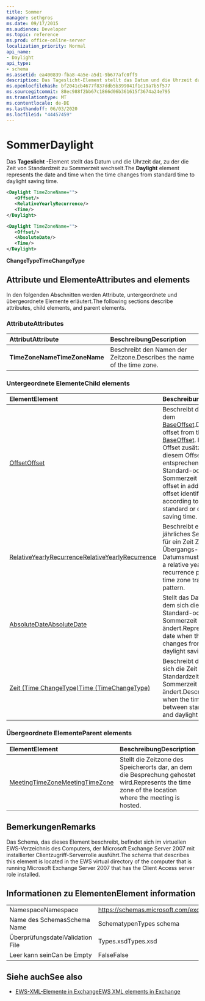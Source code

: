 ```yaml
---
title: Sommer
manager: sethgros
ms.date: 09/17/2015
ms.audience: Developer
ms.topic: reference
ms.prod: office-online-server
localization_priority: Normal
api_name:
- Daylight
api_type:
- schema
ms.assetid: ea400839-fba8-4a5e-a5d1-9b677afc0ff9
description: Das Tageslicht-Element stellt das Datum und die Uhrzeit dar, zu der die Zeit von Standardzeit zu Sommerzeit wechselt.
ms.openlocfilehash: bf2041cb4677f837ddb5b399041f1c19a7b5f577
ms.sourcegitcommit: 88ec988f2bb67c1866d06b361615f3674a24e795
ms.translationtype: MT
ms.contentlocale: de-DE
ms.lasthandoff: 06/03/2020
ms.locfileid: "44457459"
---
```

# <a name="daylight"></a><span data-ttu-id="c15ba-103">Sommer</span><span class="sxs-lookup"><span data-stu-id="c15ba-103">Daylight</span></span>

<span data-ttu-id="c15ba-104">Das **Tageslicht** -Element stellt das Datum und die Uhrzeit dar, zu der die Zeit von Standardzeit zu Sommerzeit wechselt.</span><span class="sxs-lookup"><span data-stu-id="c15ba-104">The **Daylight** element represents the date and time when the time changes from standard time to daylight saving time.</span></span> 
  
```xml
<Daylight TimeZoneName="">
   <Offset/>
   <RelativeYearlyRecurrence/>
   <Time/>
</Daylight>
```

```xml
<Daylight TimeZoneName="">
   <Offset/>
   <AbsoluteDate/>
   <Time/>
</Daylight>
```

<span data-ttu-id="c15ba-105">**ChangeType**</span><span class="sxs-lookup"><span data-stu-id="c15ba-105">**TimeChangeType**</span></span>

## <a name="attributes-and-elements"></a><span data-ttu-id="c15ba-106">Attribute und Elemente</span><span class="sxs-lookup"><span data-stu-id="c15ba-106">Attributes and elements</span></span>

<span data-ttu-id="c15ba-107">In den folgenden Abschnitten werden Attribute, untergeordnete und übergeordnete Elemente erläutert.</span><span class="sxs-lookup"><span data-stu-id="c15ba-107">The following sections describe attributes, child elements, and parent elements.</span></span>
  
### <a name="attributes"></a><span data-ttu-id="c15ba-108">Attribute</span><span class="sxs-lookup"><span data-stu-id="c15ba-108">Attributes</span></span>

|<span data-ttu-id="c15ba-109">**Attribut**</span><span class="sxs-lookup"><span data-stu-id="c15ba-109">**Attribute**</span></span>|<span data-ttu-id="c15ba-110">**Beschreibung**</span><span class="sxs-lookup"><span data-stu-id="c15ba-110">**Description**</span></span>|
|:-----|:-----|
|<span data-ttu-id="c15ba-111">**TimeZoneName**</span><span class="sxs-lookup"><span data-stu-id="c15ba-111">**TimeZoneName**</span></span> <br/> |<span data-ttu-id="c15ba-112">Beschreibt den Namen der Zeitzone.</span><span class="sxs-lookup"><span data-stu-id="c15ba-112">Describes the name of the time zone.</span></span>  <br/> |
   
### <a name="child-elements"></a><span data-ttu-id="c15ba-113">Untergeordnete Elemente</span><span class="sxs-lookup"><span data-stu-id="c15ba-113">Child elements</span></span>

|<span data-ttu-id="c15ba-114">**Element**</span><span class="sxs-lookup"><span data-stu-id="c15ba-114">**Element**</span></span>|<span data-ttu-id="c15ba-115">**Beschreibung**</span><span class="sxs-lookup"><span data-stu-id="c15ba-115">**Description**</span></span>|
|:-----|:-----|
|[<span data-ttu-id="c15ba-116">Offset</span><span class="sxs-lookup"><span data-stu-id="c15ba-116">Offset</span></span>](offset.md) <br/> |<span data-ttu-id="c15ba-117">Beschreibt den Offset aus dem [BaseOffset](baseoffset.md).</span><span class="sxs-lookup"><span data-stu-id="c15ba-117">Describes the offset from the [BaseOffset](baseoffset.md).</span></span> <span data-ttu-id="c15ba-118">Der Basis Offset zusätzlich zu diesem Offset gibt die Zeit entsprechend der Standard-oder Sommerzeit an.</span><span class="sxs-lookup"><span data-stu-id="c15ba-118">The base offset in addition to this offset identifies the time according to whether it is standard or daylight saving time.</span></span>  <br/> |
|[<span data-ttu-id="c15ba-119">RelativeYearlyRecurrence</span><span class="sxs-lookup"><span data-stu-id="c15ba-119">RelativeYearlyRecurrence</span></span>](relativeyearlyrecurrence.md) <br/> |<span data-ttu-id="c15ba-120">Beschreibt ein relatives jährliches Serienmuster für ein Zeit Zonen Übergangs-Datumsmuster.</span><span class="sxs-lookup"><span data-stu-id="c15ba-120">Describes a relative yearly recurrence pattern for a time zone transition date pattern.</span></span>  <br/> |
|[<span data-ttu-id="c15ba-121">AbsoluteDate</span><span class="sxs-lookup"><span data-stu-id="c15ba-121">AbsoluteDate</span></span>](absolutedate.md) <br/> |<span data-ttu-id="c15ba-122">Stellt das Datum dar, an dem sich die Zeit von der Standard-oder Sommerzeit ändert.</span><span class="sxs-lookup"><span data-stu-id="c15ba-122">Represents the date when the time changes from standard or daylight saving time.</span></span>  <br/> |
|[<span data-ttu-id="c15ba-123">Zeit (Time ChangeType)</span><span class="sxs-lookup"><span data-stu-id="c15ba-123">Time (TimeChangeType)</span></span>](time-timechangetype.md) <br/> |<span data-ttu-id="c15ba-124">Beschreibt die Zeit, zu der sich die Zeit zwischen Standardzeit und Sommerzeit ändert.</span><span class="sxs-lookup"><span data-stu-id="c15ba-124">Describes the time when the time changes between standard time and daylight saving time.</span></span>  <br/> |
   
### <a name="parent-elements"></a><span data-ttu-id="c15ba-125">Übergeordnete Elemente</span><span class="sxs-lookup"><span data-stu-id="c15ba-125">Parent elements</span></span>

|<span data-ttu-id="c15ba-126">**Element**</span><span class="sxs-lookup"><span data-stu-id="c15ba-126">**Element**</span></span>|<span data-ttu-id="c15ba-127">**Beschreibung**</span><span class="sxs-lookup"><span data-stu-id="c15ba-127">**Description**</span></span>|
|:-----|:-----|
|[<span data-ttu-id="c15ba-128">MeetingTimeZone</span><span class="sxs-lookup"><span data-stu-id="c15ba-128">MeetingTimeZone</span></span>](meetingtimezone.md) <br/> |<span data-ttu-id="c15ba-129">Stellt die Zeitzone des Speicherorts dar, an dem die Besprechung gehostet wird.</span><span class="sxs-lookup"><span data-stu-id="c15ba-129">Represents the time zone of the location where the meeting is hosted.</span></span>  <br/> |
   
## <a name="remarks"></a><span data-ttu-id="c15ba-130">Bemerkungen</span><span class="sxs-lookup"><span data-stu-id="c15ba-130">Remarks</span></span>

<span data-ttu-id="c15ba-131">Das Schema, das dieses Element beschreibt, befindet sich im virtuellen EWS-Verzeichnis des Computers, der Microsoft Exchange Server 2007 mit installierter Clientzugriff-Serverrolle ausführt.</span><span class="sxs-lookup"><span data-stu-id="c15ba-131">The schema that describes this element is located in the EWS virtual directory of the computer that is running Microsoft Exchange Server 2007 that has the Client Access server role installed.</span></span>
  
## <a name="element-information"></a><span data-ttu-id="c15ba-132">Informationen zu Elementen</span><span class="sxs-lookup"><span data-stu-id="c15ba-132">Element information</span></span>

|||
|:-----|:-----|
|<span data-ttu-id="c15ba-133">Namespace</span><span class="sxs-lookup"><span data-stu-id="c15ba-133">Namespace</span></span>  <br/> |https://schemas.microsoft.com/exchange/services/2006/types  <br/> |
|<span data-ttu-id="c15ba-134">Name des Schemas</span><span class="sxs-lookup"><span data-stu-id="c15ba-134">Schema Name</span></span>  <br/> |<span data-ttu-id="c15ba-135">Schematypen</span><span class="sxs-lookup"><span data-stu-id="c15ba-135">Types schema</span></span>  <br/> |
|<span data-ttu-id="c15ba-136">Überprüfungsdatei</span><span class="sxs-lookup"><span data-stu-id="c15ba-136">Validation File</span></span>  <br/> |<span data-ttu-id="c15ba-137">Types.xsd</span><span class="sxs-lookup"><span data-stu-id="c15ba-137">Types.xsd</span></span>  <br/> |
|<span data-ttu-id="c15ba-138">Leer kann sein</span><span class="sxs-lookup"><span data-stu-id="c15ba-138">Can be Empty</span></span>  <br/> |<span data-ttu-id="c15ba-139">False</span><span class="sxs-lookup"><span data-stu-id="c15ba-139">False</span></span>  <br/> |
   
## <a name="see-also"></a><span data-ttu-id="c15ba-140">Siehe auch</span><span class="sxs-lookup"><span data-stu-id="c15ba-140">See also</span></span>

- [<span data-ttu-id="c15ba-141">EWS-XML-Elemente in Exchange</span><span class="sxs-lookup"><span data-stu-id="c15ba-141">EWS XML elements in Exchange</span></span>](ews-xml-elements-in-exchange.md)

